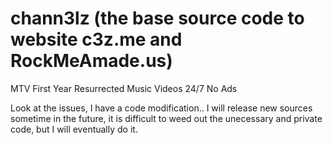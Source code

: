 # chann3lz (the base source code to website c3z.me and RockMeAmade.us) 
MTV First Year Resurrected Music Videos 24/7 No Ads


Look at the issues, I have a code modification.. I will release new sources sometime in the future, it is difficult to weed out the unecessary and private code, but I will eventually do it. 

